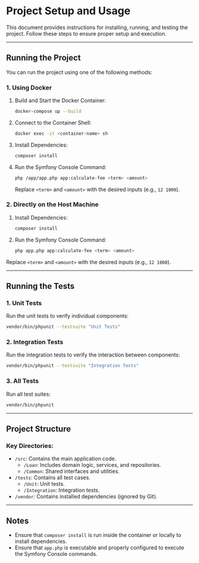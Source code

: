 # Project Setup and Usage

This document provides instructions for installing, running, and testing the project. Follow these steps to ensure proper setup and execution.

---

## Running the Project

You can run the project using one of the following methods:

### **1. Using Docker**

1. Build and Start the Docker Container:
   ```bash
   docker-compose up --build
   ```

2. Connect to the Container Shell:
   ```bash
   docker exec -it <container-name> sh
   ```

3. Install Dependencies:
   ```bash
   composer install
   ```

4. Run the Symfony Console Command:
   ```bash
   php /app/app.php app:calculate-fee <term> <amount>
   ```
   Replace `<term>` and `<amount>` with the desired inputs (e.g., `12 1000`).

### **2. Directly on the Host Machine**

1. Install Dependencies:
   ```bash
   composer install
   ```

2. Run the Symfony Console Command:
   ```bash
   php app.php app:calculate-fee <term> <amount>
   ```

Replace `<term>` and `<amount>` with the desired inputs (e.g., `12 1000`).

---

## Running the Tests

### **1. Unit Tests**
Run the unit tests to verify individual components:
   ```bash
   vendor/bin/phpunit --testsuite "Unit Tests"
   ```

### **2. Integration Tests**
Run the integration tests to verify the interaction between components:
   ```bash
   vendor/bin/phpunit --testsuite "Integration Tests"
   ```

### **3. All Tests**
Run all test suites:
   ```bash
   vendor/bin/phpunit
   ```

---

## Project Structure

### **Key Directories:**
- `/src`: Contains the main application code.
    - `/Loan`: Includes domain logic, services, and repositories.
    - `/Common`: Shared interfaces and utilities.
- `/tests`: Contains all test cases.
    - `/Unit`: Unit tests.
    - `/Integration`: Integration tests.
- `/vendor`: Contains installed dependencies (ignored by Git).

---

## Notes
- Ensure that `composer install` is run inside the container or locally to install dependencies.
- Ensure that `app.php` is executable and properly configured to execute the Symfony Console commands.

